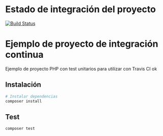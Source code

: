 # Estado de integración del proyecto

[![Build Status](https://travis-ci.com/organizacion-sesion-3-Manuel-Arnau/sesion5-1-travis.svg?branch=master)](https://travis-ci.com/organizacion-sesion-3-Manuel-Arnau/sesion5-1-travis)
# Ejemplo de proyecto de integración continua

Ejemplo de proyecto PHP con test unitarios para utilizar con Travis CI ok

## Instalación

``` bash
# Instalar dependencias
composer install
```

## Test

``` bash
composer test
```
